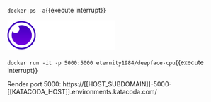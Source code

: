 `docker ps -a`{{execute interrupt}}


[![Insomnia](./assets/insomnia-logo.svg)](https://insomnia.rest/)

`docker run -it -p 5000:5000 eternity1984/deepface-cpu`{{execute　interrupt}}

Render port 5000: https://[[HOST_SUBDOMAIN]]-5000-[[KATACODA_HOST]].environments.katacoda.com/